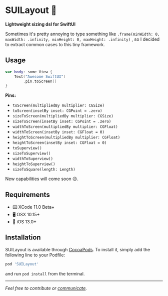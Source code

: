 # SUILayout 🍃

__Lightweight sizing dsl for SwiftUI__

Sometimes it's pretty annoying to type something like `.frame(minWidth: 0, maxWidth: .infinity, minHeight: 0, maxHeight: .infinity)` , so I decided to extract common cases to this tiny framework.

## Usage

```swift
var body: some View {
    Text("Awesome SwiftUI")
        .pin.toScreen()
}
```

__Pins:__

- `toScreen(multipliedBy multiplier: CGSize)`
- `toScreen(insetBy inset: CGPoint = .zero)`
- `sizeToScreen(multipliedBy multiplier: CGSize)`
- `sizeToScreen(insetBy inset: CGPoint = .zero)`
- `widthToScreen(multipliedBy multiplier: CGFloat)`
- `widthToScreen(insetBy inset: CGFloat = 0)`
- `heightToScreen(multipliedBy multiplier: CGFloat)`
- `heightToScreen(insetBy inset: CGFloat = 0)`
- `toSuperview()`
- `sizeToSuperview()`
- `widthToSuperview()`
- `heightToSuperview()`
- `sizeToSquare(length: Length)`

New capabilities will come soon 😉.

## Requirements

* ⌨️	XCode 11.0 Beta+
* 🖥	OSX 10.15+
* 📱	iOS 13.0+

## Installation

SUILayout is available through [CocoaPods](https://cocoapods.org). To install
it, simply add the following line to your Podfile:

```ruby
pod 'SUILayout'
```
and run `pod install` from the terminal.

---

*Feel free to contribute or [communicate](https://twitter.com/mxcat_).*